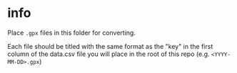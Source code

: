 # info

Place `.gpx` files in this folder for converting.

Each file should be titled with the same format as the "key" in the first column of the data.csv file you will place in the root of this repo (e.g. `<YYYY-MM-DD>.gpx`)
